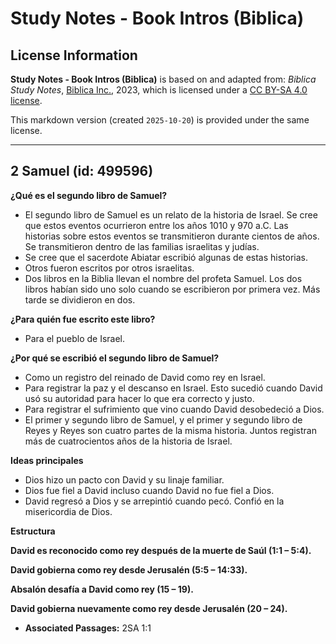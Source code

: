 # Study Notes - Book Intros (Biblica)

## License Information

**Study Notes - Book Intros (Biblica)** is based on and adapted from: _Biblica Study Notes_, [Biblica Inc.](https://www.biblica.com/), 2023, which is licensed under a [CC BY-SA 4.0 license](https://creativecommons.org/licenses/by-sa/4.0/legalcode.en).

This markdown version (created `2025-10-20`) is provided under the same license.



--------------------------------

## 2 Samuel (id: 499596)

**¿Qué es el segundo libro de Samuel?**

* El segundo libro de Samuel es un relato de la historia de Israel. Se cree que estos eventos ocurrieron entre los años 1010 y 970 a.C. Las historias sobre estos eventos se transmitieron durante cientos de años. Se transmitieron dentro de las familias israelitas y judías.
* Se cree que el sacerdote Abiatar escribió algunas de estas historias.
* Otros fueron escritos por otros israelitas.
* Dos libros en la Biblia llevan el nombre del profeta Samuel. Los dos libros habían sido uno solo cuando se escribieron por primera vez. Más tarde se dividieron en dos.

**¿Para quién fue escrito este libro?**

* Para el pueblo de Israel.

**¿Por qué se escribió el segundo libro de Samuel?**

* Como un registro del reinado de David como rey en Israel.
* Para registrar la paz y el descanso en Israel. Esto sucedió cuando David usó su autoridad para hacer lo que era correcto y justo.
* Para registrar el sufrimiento que vino cuando David desobedeció a Dios.
* El primer y segundo libro de Samuel, y el primer y segundo libro de Reyes y Reyes son cuatro partes de la misma historia. Juntos registran más de cuatrocientos años de la historia de Israel.

**Ideas principales**

* Dios hizo un pacto con David y su linaje familiar.
* Dios fue fiel a David incluso cuando David no fue fiel a Dios.
* David regresó a Dios y se arrepintió cuando pecó. Confió en la misericordia de Dios.

**Estructura**

**David es reconocido como rey después de la muerte de Saúl (1:1 – 5:4\).**

**David gobierna como rey desde Jerusalén (5:5 ­­– 14:33\).**

**Absalón desafía a David como rey (15 – 19\).**

**David gobierna nuevamente como rey desde Jerusalén (20 ­­– 24\).**

* **Associated Passages:** 2SA 1:1

